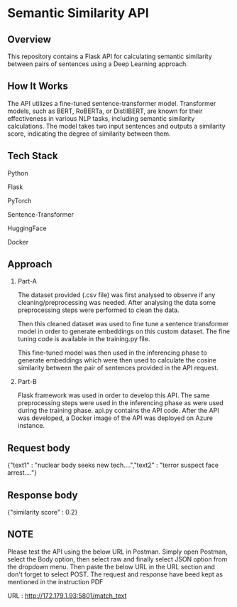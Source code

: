 # Semantic Similarity API

## Overview
This repository contains a Flask API for calculating semantic similarity between pairs of sentences using a Deep Learning approach.

## How It Works
The API utilizes a fine-tuned sentence-transformer model. Transformer models, such as BERT, RoBERTa, or DistilBERT, are known for their effectiveness in various NLP tasks, including semantic similarity calculations. The model takes two input sentences and outputs a similarity score, indicating the degree of similarity between them.

## Tech Stack
Python

Flask

PyTorch

Sentence-Transformer

HuggingFace

Docker

## Approach
1. Part-A

    The dataset provided (.csv file) was first analysed to observe if any cleaning/preprocessing was needed. After analysing the data some preprocessing steps were performed to clean the data.

    Then this cleaned dataset was used to fine tune a sentence transformer model in order to generate embeddings on this custom dataset. The fine tuning code is available in the training.py file.

    This fine-tuned model was then used in the inferencing phase to generate embeddings which were then used to calculate the cosine similarity between the pair of sentences provided in the API request.


2. Part-B

    Flask framework was used in order to develop this API. The same preprocessing steps were used in the inferencing phase as were used during the training phase. api.py contains the API code. After the API was developed, a Docker image of the API was deployed on Azure instance.

## Request body
{"text1" : "nuclear body seeks new tech....","text2" : "terror suspect face arrest...."}

## Response body
{"similarity score" : 0.2}

## NOTE
Please test the API using the below URL in Postman. Simply open Postman, select the Body option, then select raw and finally select JSON option from the dropdown menu. Then paste the below URL in the URL section and don't forget to select POST. 
The request and response have beed kept as mentioned in the instruction PDF

URL : http://172.179.1.93:5801/match_text